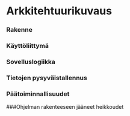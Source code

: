 # Arkkitehtuurikuvaus

### Rakenne


### Käyttöliittymä


### Sovelluslogiikka


### Tietojen pysyväistallennus


### Päätoiminnallisuudet


###Ohjelman rakenteeseen jääneet heikkoudet
